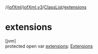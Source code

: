 //[iofXml](../../../index.md)/[iofXml.v3](../index.md)/[ClassList](index.md)/[extensions](extensions.md)

# extensions

[jvm]\
protected open var [extensions](extensions.md): [Extensions](../-extensions/index.md)
